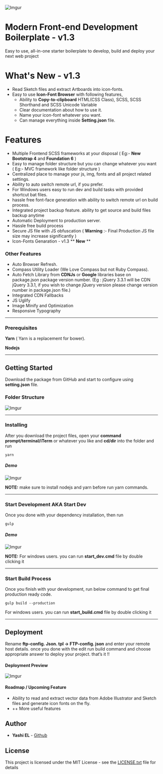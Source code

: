 ![Imgur](https://i.imgur.com/Nlhow35.png)
# Modern Front-end Development Boilerplate - v1.3

Easy to use, all-in-one starter boilerplate to develop, build and deploy your next web project

# What's New - v1.3
* Read Sketch files and extract Artboards into icon-fonts.
* Easy to use **Icon-Font Browser** with following features,
    * Ability to **Copy-to-clipboard** HTML(CSS Class), SCSS, SCSS Shorthand and SCSS Unicode Variable
    * Clear documentation about how to use it.
    * Name your icon-font whatever you want.
    * Can manage everything inside **Setting.json** file.

# Features
* Multiple Frontend SCSS frameworks at your disposal ( Eg:- **New Bootstrap 4** and **Foundation 6** )
* Easy to manage folder structure but you can change whatever you want ( Eg:- MVC framework like folder structure )
* Centralized place to manage your js, img, fonts and all project related settings.
* Ability to auto switch remote url, if you prefer.
* For Windows users easy to run dev and build tasks with provided shortcut bat files.
* hassle free font-face generation with ability to switch remote url on build process.
* Integrated project backup feature. ability to get source and build files backup anytime
* Automatic Deployment to production server.
* Hassle free build process
* Secure JS file with JS obfuscation ( **Warning** :- Final Production JS file size may increase significantly )
* Icon-Fonts Genaration - v1.3 ** **New** **

### Other Features

* Auto Browser Refresh.
* Compass Utility Loader (We Love Compass but not Ruby Compass).
* Auto Fetch Library from **CDNJs** or **Google** libraries base on package.json package version number. (Eg : jQuery 3.3.1 will be CDN jQuery 3.3.1, if you wish to change jQuery version please change version number in package.json file.)
* Integrated CDN Fallbacks
* JS Uglify
* Image Minify and Optimization
* Responsive Typography

___


### Prerequisites

**Yarn** ( Yarn is a replacement for bower).

**Nodejs**

---
## Getting Started

Download the package from GitHub and start to configure using **setting.json** file.

### Folder Structure
![Imgur](https://i.imgur.com/DR5jG2r.png)

---
### Installing

After you download the project files, open your **command prompt/terminal/iTerm** or whatever you like and **cd/dir** into the folder and run

```
yarn
```

##### Demo

![Imgur](https://i.imgur.com/KKp7tHt.gif)


**NOTE:** make sure to install nodejs and yarn before run yarn commands.


---
### Start Development AKA Start Dev

Once you done with your dependency installation, then run
```
gulp
```
##### Demo

![Imgur](https://i.imgur.com/iPUxXJR.gif)

**NOTE:** For windows users. you can run **start_dev.cmd** file by double clicking it

---
### Start Build Process

Once you finish with your development, run below command to get final production ready code.
```
gulp build --production
```
For windows users. you can run **start_build.cmd** file by double clicking it


---
## Deployment

Rename **ftp-config. Json. tpl -> FTP-config. json** and enter your remote host details. once you done with the edit run build command and choose appropriate answer to deploy your project. that’s it !!

#### Deployment Preview
![Imgur](https://i.imgur.com/lcTYEtX.png)


#### Roadmap / Upcoming Feature

* Ability to read and extract vector data from Adobe Illustrator and Sketch files and generate icon fonts on the fly.
* ++ More useful features
## Author

* **Yashi EL** -  [Github](https://github.com/yashiel)

## License

This project is licensed under the MIT License - see the [LICENSE.txt](LICENSE.txt) file for details


